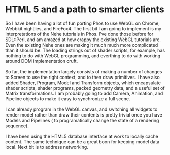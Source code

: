 HTML 5 and a path to smarter clients
====================================

So I have been having a lot of fun porting Phos to use WebGL on Chrome, Webbkit nightlies, and FireFox4.  The first bit I am going to implement is my interpretations of the Nehe tutorials in Phos. I&#39;ve done those before for SDL::Perl, and am amazed at how crappy the existing WebGL tutorials are. Even the existing Nehe ones are making it much much more complicated than it should be. The loading strings out of shader scripts, for example, has nothing to do with WebGL programming, and everthing to do with working around DOM implementation cruft. <br /><br />So far, the implementation largely consists of making a number of changes to Screen to use the right context, and to then draw primitives. I have also added Shader, Program, Model and Transform objects, which encapsulate shader scripts, shader programs, packed geometry data, and a useful set of Matrix transformations. I am probably going to add Camera, Animation, and Pipeline objects to make it easy to synchronize a full scene. <br /><br />I can already program in the WebGL canvas, and switching all widgets to render model rather than draw their contents is pretty trivial once you have Models and Pipelines ( to programatically change the state of a rendering sequence). <br /><br />I have been using the HTML5 database interface at work to locally cache content. The same technique can be a great boon for keeping model data local. Next bit is to address networking.